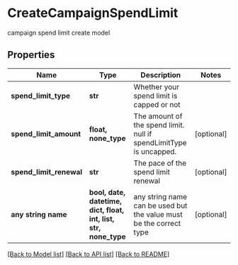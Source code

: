 # CreateCampaignSpendLimit

campaign spend limit create model

## Properties
Name | Type | Description | Notes
------------ | ------------- | ------------- | -------------
**spend_limit_type** | **str** | Whether your spend limit is capped or not | 
**spend_limit_amount** | **float, none_type** | The amount of the spend limit. null if spendLimitType is uncapped. | [optional] 
**spend_limit_renewal** | **str** | The pace of the spend limit renewal | [optional] 
**any string name** | **bool, date, datetime, dict, float, int, list, str, none_type** | any string name can be used but the value must be the correct type | [optional]

[[Back to Model list]](../README.md#documentation-for-models) [[Back to API list]](../README.md#documentation-for-api-endpoints) [[Back to README]](../README.md)



